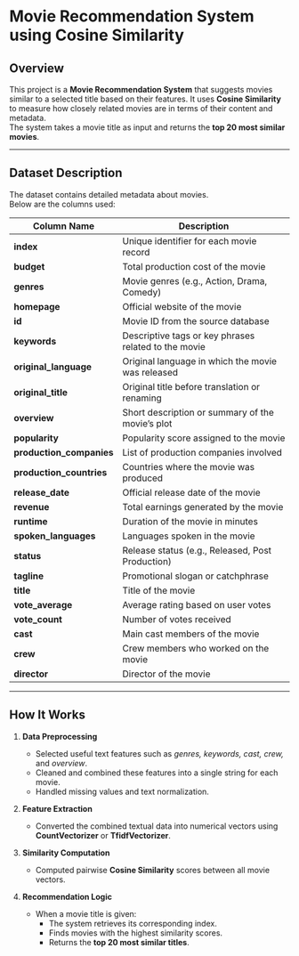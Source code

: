 # Movie Recommendation System using Cosine Similarity

## Overview
This project is a **Movie Recommendation System** that suggests movies similar to a selected title based on their features. It uses **Cosine Similarity** to measure how closely related movies are in terms of their content and metadata.  
The system takes a movie title as input and returns the **top 20 most similar movies**.

---

## Dataset Description
The dataset contains detailed metadata about movies.  
Below are the columns used:

| Column Name | Description |
|--------------|-------------|
| **index** | Unique identifier for each movie record |
| **budget** | Total production cost of the movie |
| **genres** | Movie genres (e.g., Action, Drama, Comedy) |
| **homepage** | Official website of the movie |
| **id** | Movie ID from the source database |
| **keywords** | Descriptive tags or key phrases related to the movie |
| **original_language** | Original language in which the movie was released |
| **original_title** | Original title before translation or renaming |
| **overview** | Short description or summary of the movie’s plot |
| **popularity** | Popularity score assigned to the movie |
| **production_companies** | List of production companies involved |
| **production_countries** | Countries where the movie was produced |
| **release_date** | Official release date of the movie |
| **revenue** | Total earnings generated by the movie |
| **runtime** | Duration of the movie in minutes |
| **spoken_languages** | Languages spoken in the movie |
| **status** | Release status (e.g., Released, Post Production) |
| **tagline** | Promotional slogan or catchphrase |
| **title** | Title of the movie |
| **vote_average** | Average rating based on user votes |
| **vote_count** | Number of votes received |
| **cast** | Main cast members of the movie |
| **crew** | Crew members who worked on the movie |
| **director** | Director of the movie |

---

## How It Works
1. **Data Preprocessing**
   - Selected useful text features such as *genres, keywords, cast, crew,* and *overview*.
   - Cleaned and combined these features into a single string for each movie.
   - Handled missing values and text normalization.

2. **Feature Extraction**
   - Converted the combined textual data into numerical vectors using **CountVectorizer** or **TfidfVectorizer**.

3. **Similarity Computation**
   - Computed pairwise **Cosine Similarity** scores between all movie vectors.

4. **Recommendation Logic**
   - When a movie title is given:
     - The system retrieves its corresponding index.
     - Finds movies with the highest similarity scores.
     - Returns the **top 20 most similar titles**.

